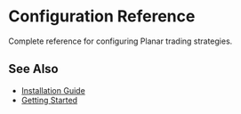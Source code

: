 <!--
title: "Configuration Reference"
description: "Complete configuration options for Planar"
category: "reference"
difficulty: "intermediate"
topics: [configuration, setup]
last_updated: "2025-10-04"
-->

# Configuration Reference

Complete reference for configuring Planar trading strategies.

## See Also

- [Installation Guide](../getting-started/installation.md)
- [Getting Started](../getting-started/index.md)
